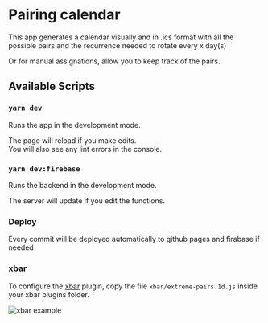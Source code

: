 # Pairing calendar

This app generates a calendar visually and in .ics format with all the possible pairs and the 
recurrence needed to rotate every x day(s)

Or for manual assignations, allow you to keep track of the pairs.

## Available Scripts

### `yarn dev`

Runs the app in the development mode.

The page will reload if you make edits.\
You will also see any lint errors in the console.

### `yarn dev:firebase`

Runs the backend in the development mode.

The server will update if you edit the functions.

### Deploy

Every commit will be deployed automatically to github pages and firabase if needed


### xbar

To configure the [xbar](https://xbarapp.com/) plugin, copy the file `xbar/extreme-pairs.1d.js` inside your xbar plugins folder.

![xbar example](https://github.com/alexgt9/pairing-matrix/blob/main/xbar-example.png?raw=true)